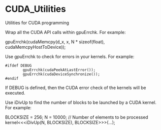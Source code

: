 # CUDA_Utilities
Utilities for CUDA programming

Wrap all the CUDA API calls within gpuErrchk. For example:

gpuErrchk(cudaMemcpy(d_x, x, N * sizeof(float), cudaMemcpyHostToDevice));

Use gpuErrchk to check for errors in your kernels. For example:

```
#ifdef DEBUG
		gpuErrchk(cudaPeekAtLastError());
		gpuErrchk(cudaDeviceSynchronize());
#endif
```

If DEBUG is defined, then the CUDA error check of the kernels will be executed.

Use iDivUp to find the number of blocks to be launched by a CUDA kernel. For example:

BLOCKSIZE = 256;
N = 10000;       // Number of elements to be processed
kernel<<<iDivUp(N, BLOCKSIZE), BLOCKSIZE>>>(...);
